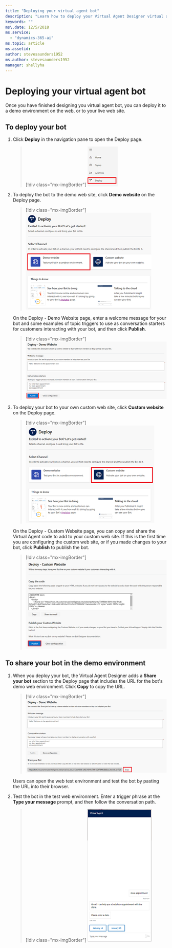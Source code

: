 ```yaml
---
title: "Deploying your virtual agent bot"
description: "Learn how to deploy your Virtual Agent Designer virtual agent bot."
keywords: ""
ms\.date: 12/5/2018
ms.service:
  - "dynamics-365-ai"
ms.topic: article
ms.assetid: 
author: stevesaunders1952
ms.author: stevesaunders1952
manager: shellyha
---
```


# Deploying your virtual agent bot

Once you have finished designing you virtual agent bot, you can deploy it to a demo environment on the web, or to your live web site.

## To deploy your bot

1. Click **Deploy** in the navigation pane to open the Deploy page.

   > [!div class="mx-imgBorder"]
   > ![Open Deploy page](media/deploy-bot-1.png)

2. To deploy the bot to the demo web site, click **Demo website** on the Deploy page.

   > [!div class="mx-imgBorder"]
   > ![Select demo web site](media/create-topic-21-1.png)

    On the Deploy - Demo Website page, enter a welcome message for your bot and some examples of topic triggers to use as conversation starters for customers interacting with your bot, and then click **Publish**.

   > [!div class="mx-imgBorder"]
   > ![Deploy bot](media/deploy-bot-2.png)

3. To deploy your bot to your own custom web site, click **Custom website** on the Deploy page.

   > [!div class="mx-imgBorder"]
   > ![Select custom web site](media/deploy-bot-1-3.png)

   On the Deploy - Custom Website page, you can copy and share the Virtual Agent code to add to your custom web site. If this is the first time you are configuring the custom web site, or if you made changes to your bot, click **Publish** to publish the bot.

   > [!div class="mx-imgBorder"]
   > ![Custom message](media/deploy-bot-1-2.png)

## To share your bot in the demo environment

1. When you deploy your bot, the Virtual Agent Designer adds a **Share your bot** section to the Deploy page that includes the URL for the bot's demo web environment. Click **Copy** to copy the URL.

   > [!div class="mx-imgBorder"]
   > ![Share bot](media/deploy-bot-2-1.png)

    Users can open the web test environment and test the bot by pasting the URL into their browser.

2. Test the bot in the test web environment. Enter a trigger phrase at the **Type your message** prompt, and then follow the conversation path.

   > [!div class="mx-imgBorder"]
   > ![Test bot](media/deploy-bot-4.png)